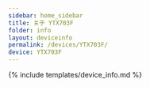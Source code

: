```yaml
---
sidebar: home_sidebar
title: 关于 YTX703F
folder: info
layout: deviceinfo
permalink: /devices/YTX703F/
device: YTX703F
---
```

{% include templates/device_info.md %}
